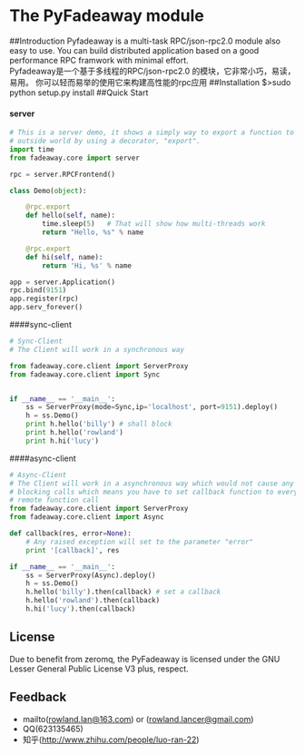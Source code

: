 ﻿The PyFadeaway module
===
##Introduction
Pyfadeaway is a multi-task RPC/json-rpc2.0 module also easy to use.
You can build distributed application based on a good performance RPC 
framwork with minimal effort.</br>
Pyfadeaway是一个基于多线程的RPC/json-rpc2.0 的模块，它非常小巧，易读，易用。
你可以轻而易举的使用它来构建高性能的rpc应用
##Installation
	$>sudo python setup.py install
##Quick Start
#### server
```python
# This is a server demo, it shows a simply way to export a function to the
# outside world by using a decorator, "export".
import time
from fadeaway.core import server

rpc = server.RPCFrontend()

class Demo(object):

    @rpc.export
    def hello(self, name):
        time.sleep(5)   # That will show how multi-threads work
        return "Hello, %s" % name

    @rpc.export
    def hi(self, name):
        return 'Hi, %s' % name

app = server.Application()
rpc.bind(9151)
app.register(rpc)
app.serv_forever()
```
####sync-client
```python
# Sync-Client
# The Client will work in a synchronous way

from fadeaway.core.client import ServerProxy
from fadeaway.core.client import Sync


if __name__ == '__main__':
    ss = ServerProxy(mode=Sync,ip='localhost', port=9151).deploy()
    h = ss.Demo()
    print h.hello('billy') # shall block
    print h.hello('rowland')
    print h.hi('lucy')
```
####async-client
```python
# Async-Client
# The Client will work in a asynchronous way which would not cause any 
# blocking calls which means you have to set callback function to every 
# remote function call
from fadeaway.core.client import ServerProxy
from fadeaway.core.client import Async

def callback(res, error=None):
    # Any raised exception will set to the parameter "error"
    print '[callback]', res

if __name__ == '__main__':
    ss = ServerProxy(Async).deploy()
    h = ss.Demo()
    h.hello('billy').then(callback) # set a callback
    h.hello('rowland').then(callback)
    h.hi('lucy').then(callback)

```
## License
Due to benefit from zeromq, the PyFadeaway is licensed under the GNU Lesser
General Public License V3 plus, respect.

## Feedback
* mailto(rowland.lan@163.com) or (rowland.lancer@gmail.com)
* QQ(623135465)
* 知乎(http://www.zhihu.com/people/luo-ran-22)
